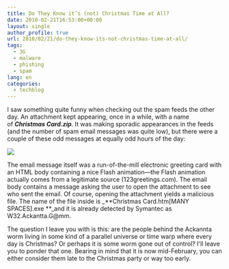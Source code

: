 ```yaml
---
title: Do They Know it’s (not) Christmas Time at All?
date: 2010-02-21T16:53:00+00:00
layout: single
author_profile: true
url: 2010/02/21/do-they-know-its-not-christmas-time-at-all/
tags:
  - 3G
  - malware
  - phishing
  - spam
lang: en
categories: 
  - techblog
---
```

I saw something quite funny when checking out the spam feeds the other day. An attachment kept appearing, once in a while, with a name of _**Christmas Card.zip**_. It was making sporadic appearances in the feeds (and the number of spam email messages was quite low), but there were a couple of these odd messages at equally odd hours of the day:

[![](http://www.symantec.com/connect/imagebrowser/view/image/1205601/_original)](http://www.symantec.com/connect/imagebrowser/view/image/1205601/_original)

The email message itself was a run-of-the-mill electronic greeting card with an HTML body containing a nice Flash animation—the Flash animation actually comes from a legitimate source (123greetings.com). The email body contains a message asking the user to open the attachment to see who sent the email. Of course, opening the attachment yields a malicious file. The name of the file inside is _**Christmas Card.htm[MANY SPACES].exe **_and it is already detected by Symantec as W32.Ackantta.G@mm.

The question I leave you with is this: are the people behind the Ackannta worm living in some kind of a parallel universe or time warp where every day is Christmas? Or perhaps it is some worm gone out of control? I'll leave you to ponder that one. Bearing in mind that it is now mid-February, you can either consider them late to the Christmas party or way too early.